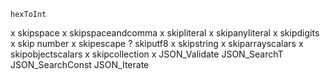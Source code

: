     hexToInt
x   skipspace
x   skipspaceandcomma
x   skipliteral
x   skipanyliteral
x   skipdigits
x   skip number
x   skipescape
?    skiputf8
x    skipstring
x    skiparrayscalars
x    skipobjectscalars
x    skipcollection
x    JSON_Validate
    JSON_SearchT
    JSON_SearchConst
    JSON_Iterate
